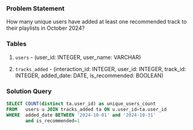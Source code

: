 ### Problem Statement

How many unique users have added at least one recommended track to their playlists in October 2024?


### Tables

1. `users` - (user_id: INTEGER, user_name: VARCHAR)

2. `tracks_added` - (interaction_id: INTEGER, user_id: INTEGER, track_id: INTEGER, added_date: DATE, is_recommended: BOOLEAN)


### Solution Query

```sql
SELECT COUNT(distinct ta.user_id) as unique_users_count
FROM   users u JOIN tracks_added ta ON u.user_id=ta.user_id
WHERE  added_date BETWEEN '2024-10-01' and '2024-10-31'
       and is_recommended=1
```